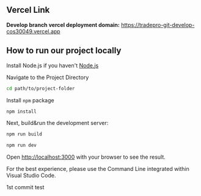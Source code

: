## Vercel Link
**__Develop branch vercel deployment domain:__** https://tradepro-git-develop-cos30049.vercel.app
## How to run our project locally

Install Node.js if you haven't
[Node.js](https://nodejs.org/en)

Navigate to the Project Directory
```bash
cd path/to/project-folder
```

Install ``npm`` package

```bash
npm install
```

Next, build&run the development server:
```bash
npm run build
```
```bash
npm run dev
```

Open [http://localhost:3000](http://localhost:3000) with your browser to see the result.

For the best experience, please use the Command Line integrated within Visual Studio Code.

1st commit test
